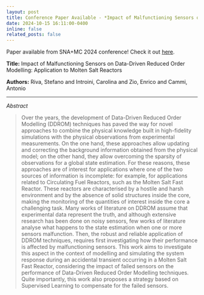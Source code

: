 ```yaml
---
layout: post
title: Conference Paper Available - *Impact of Malfunctioning Sensors on Data-Driven Reduced Order Modelling - Application to Molten Salt Reactors*
date: 2024-10-15 16:11:00-0400
inline: false
related_posts: false
---
```


Paper available from SNA+MC 2024 conference! Check it out [here](https://www.epj-conferences.org/articles/epjconf/abs/2024/12/epjconf_snamc2024_17003/epjconf_snamc2024_17003.html).

**Title:** Impact of Malfunctioning Sensors on Data-Driven Reduced Order Modelling: Application to Molten Salt Reactors

**Authors:** Riva, Stefano and Introini, Carolina and Zio, Enrico and Cammi, Antonio

---

*Abstract*
> Over the years, the development of Data-Driven Reduced Order Modelling (DDROM) techniques has paved the way for novel approaches to combine the physical knowledge built in high-fidelity simulations with the physical observations from experimental measurements. On the one hand, these approaches allow updating and correcting the background information obtained from the physical model; on the other hand, they allow overcoming the sparsity of observations for a global state estimation. For these reasons, these approaches are of interest for applications where one of the two sources of information is incomplete: for example, for applications related to Circulating Fuel Reactors, such as the Molten Salt Fast Reactor. These reactors are characterised by a hostile and harsh environment and by the absence of solid structures inside the core, making the monitoring of the quantities of interest inside the core a challenging task. Many works of literature on DDROM assume that experimental data represent the truth, and although extensive research has been done on noisy sensors, few works of literature analyse what happens to the state estimation when one or more sensors malfunction. Then, the robust and reliable application of DDROM techniques, requires first investigating how their performance is affected by malfunctioning sensors. This work aims to investigate this aspect in the context of modelling and simulating the system response during an accidental transient occurring in a Molten Salt Fast Reactor, considering the impact of failed sensors on the performance of Data-Driven Reduced Order Modelling techniques. Quite importantly, this work also proposes a strategy based on Supervised Learning to compensate for the failed sensors.
